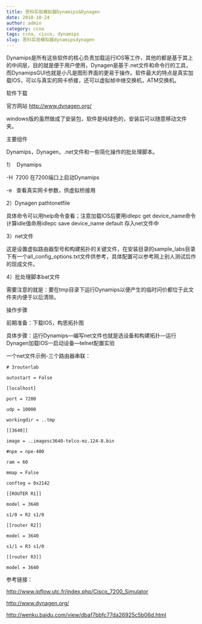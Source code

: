 ```yaml
---
title: 思科实验模拟器Dynamips&Dynagen
date: 2010-10-24
author: admin
category: ccna
tags: ccna, cisco, dynamips
slug: 思科实验模拟器dynamipsdynagen
---
```


Dynamips是所有这些软件的核心负责加载运行IOS等工作，其他的都是基于其上的中间层，目的就是便于用户使用，Dynagen是基于.net文件和命令行的工具，而DynamipsGUI也就是小凡是图形界面的更易于操作。软件最大的特点是真实加载IOS，可以与真实的网卡桥接，还可以虚拟帧中继交换机，ATM交换机。

软件下载

官方网站 <http://www.dynagen.org/>

windows版的虽然做成了安装包，软件是纯绿色的，安装后可以随意移动文件夹。

主要组件

Dynamips，Dynagen，.net文件和一些简化操作的批处理脚本。

1）  Dynamips

-H  7200 在7200端口上启动Dynamips

-e   查看真实网卡参数，供虚拟桥接用

2）Dynagen pathtonetfile

具体命令可以用help命令查看；注意加载IOS后要用idlepc get
device\_name命令计算idle值命用idlepc save device\_name default
存入net文件中

3）net文件

这是设置虚拟路由器型号和构建拓扑的关键文件，在安装目录的sample\_labs目录下有一个all\_config\_options.txt文件供参考，具体配置可以参考网上别人测试后作的现成文件。

4）批处理脚本bat文件

需要注意的就是：要在tmp目录下运行Dynamips以便产生的临时问价都位于此文件夹内便于以后清除。

操作步骤

前期准备：下载IOS，构思拓扑图

具体步骤：运行Dynamips—编写net文件也就是选设备和构建拓扑—运行Dynagen加载IOS—启动设备—telnet配置实验

一个net文件示例-三个路由器串联：

    # 3routerlab

    autostart = False

    [localhost]

    port = 7200

    udp = 10000

    workingdir = ..tmp

    [[3640]]

    image = ..imagesc3640-telco-mz.124-8.bin

    #npe = npe-400

    ram = 60

    mmap = False

    confteg = 0x2142

    [[ROUTER R1]]

    model = 3640

    s1/0 = R2 s1/0

    [[router R2]]

    model = 3640

    s1/1 = R3 s1/0

    [[router R3]]

    model = 3640

参考链接：

<http://www.ipflow.utc.fr/index.php/Cisco_7200_Simulator>

<http://www.dynagen.org/>

<http://wenku.baidu.com/view/dbaf7bbfc77da26925c5b06d.html>
